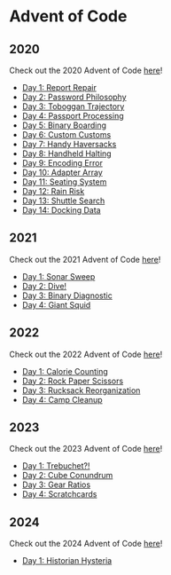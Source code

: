 # Advent of Code

## 2020

Check out the 2020 Advent of Code [here](https://adventofcode.com/2020)!

-   [Day 1: Report Repair](https://github.com/hunterparks/advent-of-code/tree/main/2020/day-01-report-repair)
-   [Day 2: Password Philosophy](https://github.com/hunterparks/advent-of-code/tree/main/2020/day-02-password-philosophy)
-   [Day 3: Toboggan Trajectory](https://github.com/hunterparks/advent-of-code/tree/main/2020/day-03-toboggan-trajectory)
-   [Day 4: Passport Processing](https://github.com/hunterparks/advent-of-code/tree/main/2020/day-04-passport-processing)
-   [Day 5: Binary Boarding](https://github.com/hunterparks/advent-of-code/tree/main/2020/day-05-binary-boarding)
-   [Day 6: Custom Customs](https://github.com/hunterparks/advent-of-code/tree/main/2020/day-06-custom-customs)
-   [Day 7: Handy Haversacks](https://github.com/hunterparks/advent-of-code/tree/main/2020/day-07-handy-haversacks)
-   [Day 8: Handheld Halting](https://github.com/hunterparks/advent-of-code/tree/main/2020/day-08-handheld-halting)
-   [Day 9: Encoding Error](https://github.com/hunterparks/advent-of-code/tree/main/2020/day-09-encoding-error)
-   [Day 10: Adapter Array](https://github.com/hunterparks/advent-of-code/tree/main/2020/day-10-adapter-array)
-   [Day 11: Seating System](https://github.com/hunterparks/advent-of-code/tree/main/2020/day-11-seating-system)
-   [Day 12: Rain Risk](https://github.com/hunterparks/advent-of-code/tree/main/2020/day-12-rain-risk)
-   [Day 13: Shuttle Search](https://github.com/hunterparks/advent-of-code/tree/main/2020/day-13-shuttle-search)
-   [Day 14: Docking Data](https://github.com/hunterparks/advent-of-code/tree/main/2020/day-14-docking-data)

## 2021

Check out the 2021 Advent of Code [here](https://adventofcode.com/2021)!

-   [Day 1: Sonar Sweep](https://github.com/hunterparks/advent-of-code/tree/main/2021/day-01-sonar-sweep)
-   [Day 2: Dive!](https://github.com/hunterparks/advent-of-code/tree/main/2021/day-02-dive!)
-   [Day 3: Binary Diagnostic](https://github.com/hunterparks/advent-of-code/tree/main/2021/day-03-binary-diagnostic)
-   [Day 4: Giant Squid](https://github.com/hunterparks/advent-of-code/tree/main/2021/day-04-giant-squid)

## 2022

Check out the 2022 Advent of Code [here](https://adventofcode.com/2022)!

-   [Day 1: Calorie Counting](https://github.com/hunterparks/advent-of-code/tree/main/2022/day-01-calorie-counting)
-   [Day 2: Rock Paper Scissors](https://github.com/hunterparks/advent-of-code/tree/main/2022/day-01-rock-paper-scissors)
-   [Day 3: Rucksack Reorganization](https://github.com/hunterparks/advent-of-code/tree/main/2022/day-03-rucksack-reorganization)
-   [Day 4: Camp Cleanup](https://github.com/hunterparks/advent-of-code/tree/main/2022/day-04-camp-cleanup)

## 2023

Check out the 2023 Advent of Code [here](https://adventofcode.com/2023)!

-   [Day 1: Trebuchet?!](https://github.com/hunterparks/advent-of-code/tree/main/2023/day-01-trebuchet%3F!)
-   [Day 2: Cube Conundrum](https://github.com/hunterparks/advent-of-code/tree/main/2023/day-02-cube-conundrum)
-   [Day 3: Gear Ratios](https://github.com/hunterparks/advent-of-code/tree/main/2023/day-03-gear-ratios)
-   [Day 4: Scratchcards](https://github.com/hunterparks/advent-of-code/tree/main/2023/day-04-scratchcards)

## 2024

Check out the 2024 Advent of Code [here](https://adventofcode.com/2024)!

-   [Day 1: Historian Hysteria](https://github.com/hunterparks/advent-of-code/tree/main/2024/day-01-historian-hysteria)
